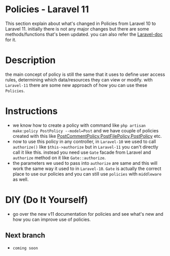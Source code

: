 # Policies - Laravel 11

This section explain about what's changed in Policies from Laravel 10 to Laravel 11. initially there is not any major changes but there are some methods/functions that's been updated. you can also refer the [Laravel-doc](https://laravel.com/docs/11.x/authorization#creating-policies) for it.

# Description

the main concept of policy is still the same that it uses to define user access rules, determining which data/resources they can view or modify. with `Laravel-11` there are some new approach of how you can use these `Policies`.


# Instructions
- we know how to create a policy with command like `php artisan make:policy PostPolicy --model=Post` and we have couple of policies created with this like [PostCommentPolicy](app/Policies/PostCommentPolicy.php),[PostFilePolicy](app/Policies/PostFilePolicy.php),[PostPolicy](app/Policies/PostPolicy.php) etc.
- now to use this policy in any controller, in `Laravel-10` we used to call `authorize()` like `$this->authorize` but in `Laravel-11` you can't directly call it like this. instead you need use `Gate` facade from Laravel and `authorize` method on it like `Gate::authorize`.
- the parameters we used to pass into `authorize` are same and this will work the same way it used to in `Laravel-10`. `Gate` is actually the correct place to use our policies and you can still use `policies` with `middleware` as well.

# DIY (Do It Yourself)
- go over the new v11 documentation for policies and see what's new and how you can improve use of policies.

## Next branch
 - `coming soon`
